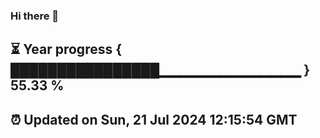 ### Hi there 👋
⏳ Year progress { ████████████████▁▁▁▁▁▁▁▁▁▁▁▁▁▁ } 55.33 %
---
⏰ Updated on Sun, 21 Jul 2024 12:15:54 GMT
---
